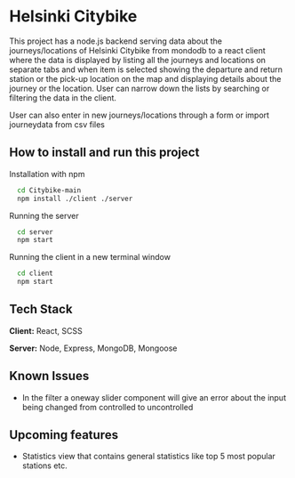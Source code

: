 # Helsinki Citybike

This project has a node.js backend serving data about the journeys/locations of Helsinki Citybike from mondodb to a react client where the data is displayed by listing all the journeys and locations on separate tabs and when item is selected showing the departure and return station or the pick-up location on the map and displaying details about the journey or the location.
User can narrow down the lists by searching or filtering the data in the client.

User can also enter in new journeys/locations through a form or import journeydata from csv files

## How to install and run this project

Installation with npm

```bash
  cd Citybike-main
  npm install ./client ./server
```

Running the server

```bash
  cd server
  npm start
```

Running the client in a new terminal window

```bash
  cd client
  npm start
```

## Tech Stack

**Client:** React, SCSS

**Server:** Node, Express, MongoDB, Mongoose

## Known Issues

- In the filter a oneway slider component will give an error about the input being changed from controlled to uncontrolled

## Upcoming features

- Statistics view that contains general statistics like top 5 most popular stations etc.
